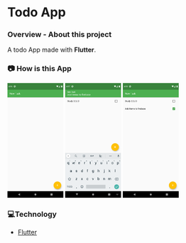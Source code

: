 # Todo App

### **Overview - About this project**
A todo App made with **Flutter**.

### 📷 How is this App
<img src="Screenshot_1602190598.png" width="25%"></img>
<img src="Screenshot_1602190653.png" width="25%"></img>
<img src="Screenshot_1602190692.png" width="25%"></img>

### 💻Technology
- [Flutter](https://flutter.dev/)

